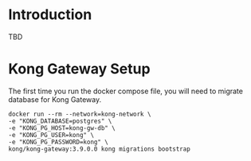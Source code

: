 # Introduction

TBD

# Kong Gateway Setup

The first time you run the docker compose file, you will need to migrate database for Kong Gateway.

```
docker run --rm --network=kong-network \
-e "KONG_DATABASE=postgres" \
-e "KONG_PG_HOST=kong-gw-db" \
-e "KONG_PG_USER=kong" \
-e "KONG_PG_PASSWORD=kong" \
kong/kong-gateway:3.9.0.0 kong migrations bootstrap
```
